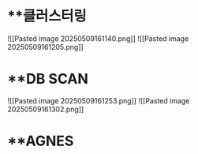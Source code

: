 
# **클러스터링
![[Pasted image 20250509161140.png]]
![[Pasted image 20250509161205.png]]

# **DB SCAN
![[Pasted image 20250509161253.png]]
![[Pasted image 20250509161302.png]]

# **AGNES
